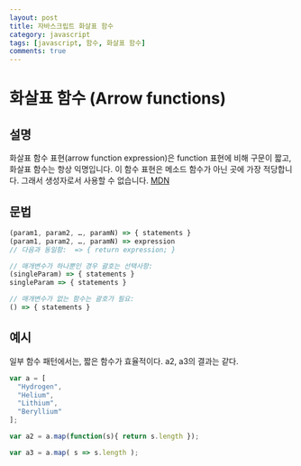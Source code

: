 ```yaml
---
layout: post
title: 자바스크립트 화살표 함수
category: javascript
tags: [javascript, 함수, 화살표 함수]
comments: true
---
```


# 화살표 함수 (Arrow functions)

## 설명
화살표 함수 표현(arrow function expression)은 function 표현에 비해 구문이 짧고, 화살표 함수는 항상 익명입니다. 이 함수 표현은 메소드 함수가 아닌 곳에 가장 적당합니다. 그래서 생성자로서 사용할 수 없습니다.  [MDN](https://developer.mozilla.org/ko/docs/Web/JavaScript/Reference/Functions/%EC%95%A0%EB%A1%9C%EC%9A%B0_%ED%8E%91%EC%85%98)

## 문법
```javascript
(param1, param2, …, paramN) => { statements }
(param1, param2, …, paramN) => expression
// 다음과 동일함:  => { return expression; }

// 매개변수가 하나뿐인 경우 괄호는 선택사항:
(singleParam) => { statements }
singleParam => { statements }

// 매개변수가 없는 함수는 괄호가 필요:
() => { statements }
```

## 예시
일부 함수 패턴에서는, 짧은 함수가 효율적이다. a2, a3의 결과는 같다.

```javascript
var a = [
  "Hydrogen",
  "Helium",
  "Lithium",
  "Beryl­lium"
];

var a2 = a.map(function(s){ return s.length });

var a3 = a.map( s => s.length );
```
